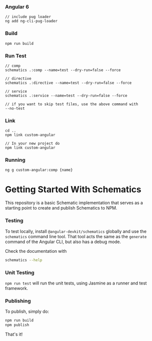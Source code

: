 ### Angular 6

```
// include pug loader
ng add ng-cli-pug-loader
```

### Build

```
npm run build
```

### Run Test

```
// comp
schematics .:comp --name=test --dry-run=false --force

// directive 
schematics .:directive --name=test --dry-run=false --force

// service
schematics .:service --name=test --dry-run=false --force

// if you want to skip test files, use the above command with
--no-test

```

### Link

```
cd ..
npm link custom-angular

// In your new project do 
npm link custom-angular
```

### Running

```
ng g custom-angular:comp {name}
```


# Getting Started With Schematics

This repository is a basic Schematic implementation that serves as a starting point to create and publish Schematics to NPM.

### Testing

To test locally, install `@angular-devkit/schematics` globally and use the `schematics` command line tool. That tool acts the same as the `generate` command of the Angular CLI, but also has a debug mode.

Check the documentation with
```bash
schematics --help
```

### Unit Testing

`npm run test` will run the unit tests, using Jasmine as a runner and test framework.

### Publishing

To publish, simply do:

```bash
npm run build
npm publish
```

That's it!
 